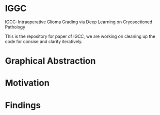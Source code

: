 # IGGC
IGCC: Intraoperative Glioma Grading via Deep Learning on Cryosectioned Pathology 

This is the repository for paper of IGCC, we are working on cleaning up the code for consise and clarity iteratively.
# Graphical Abstraction

# Motivation

# Findings

